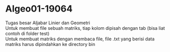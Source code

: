 # Algeo01-19064
Tugas besar Aljabar Linier dan Geometri  
Untuk membuat file sebuah matriks, tiap kolom dipisah dengan tab (bisa liat contoh di folder test)  
Untuk membuat matriks dengan membaca file, file .txt yang berisi data matriks harus dipindahkan ke directory bin  
